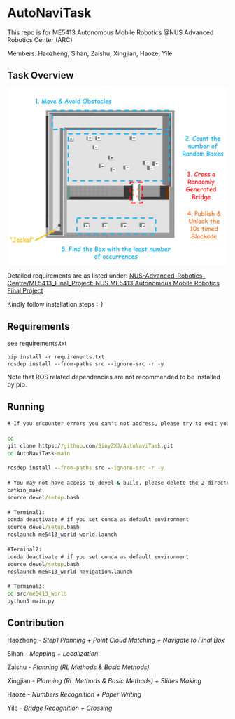# AutoNaviTask
 This repo is for ME5413 Autonomous Mobile Robotics @NUS Advanced Robotics Center (ARC)

Members: Haozheng, Sihan, Zaishu, Xingjian, Haoze, Yile

## Task Overview

![task_cover](task_cover.png)

Detailed requirements are as listed under: [NUS-Advanced-Robotics-Centre/ME5413_Final_Project: NUS ME5413 Autonomous Mobile Robotics Final Project](https://github.com/NUS-Advanced-Robotics-Centre/ME5413_Final_Project)

Kindly follow installation steps :-)

## Requirements

see requirements.txt

```
pip install -r requirements.txt
rosdep install --from-paths src --ignore-src -r -y
```

Note that ROS related dependencies are not recommended to be installed by pip.

## Running

```bat
# If you encounter errors you can't not address, please try to exit your conda environment first.

cd
git clone https://github.com/SinyZXJ/AutoNaviTask.git
cd AutoNaviTask-main

rosdep install --from-paths src --ignore-src -r -y

# You may not have access to devel & build, please delete the 2 directories and run following commands.
catkin_make
source devel/setup.bash

# Terminal1:
conda deactivate # if you set conda as default environment
source devel/setup.bash
roslaunch me5413_world world.launch

#Terminal2:
conda deactivate # if you set conda as default environment
source devel/setup.bash
roslaunch me5413_world navigation.launch

# Terminal3:
cd src/me5413_world
python3 main.py
```

## Contribution

Haozheng - *Step1 Planning + Point Cloud Matching + Navigate to Final Box*

Sihan - *Mapping + Localization*

Zaishu - *Planning (RL Methods & Basic Methods)*

Xingjian - *Planning (RL Methods & Basic Methods) + Slides Making*

Haoze - *Numbers Recognition + Paper Writing*

Yile - *Bridge Recognition + Crossing*
